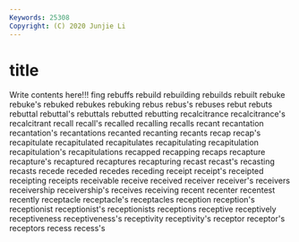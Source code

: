 ```yaml
---
Keywords: 25308
Copyright: (C) 2020 Junjie Li
---
```


# title

Write contents here!!!
fing 
rebuffs 
rebuild 
rebuilding 
rebuilds 
rebuilt
rebuke 
rebuke's 
rebuked 
rebukes 
rebuking 
rebus 
rebus's 
rebuses 
rebut 
rebuts
rebuttal 
rebuttal's 
rebuttals 
rebutted 
rebutting 
recalcitrance 
recalcitrance's 
recalcitrant 
recall 
recall's
recalled 
recalling 
recalls 
recant 
recantation 
recantation's 
recantations 
recanted 
recanting 
recants
recap 
recap's 
recapitulate 
recapitulated 
recapitulates 
recapitulating 
recapitulation 
recapitulation's 
recapitulations 
recapped
recapping 
recaps 
recapture 
recapture's 
recaptured 
recaptures 
recapturing 
recast 
recast's 
recasting
recasts 
recede 
receded 
recedes 
receding 
receipt 
receipt's 
receipted 
receipting 
receipts
receivable 
receive 
received 
receiver 
receiver's 
receivers 
receivership 
receivership's 
receives 
receiving
recent 
recenter 
recentest 
recently 
receptacle 
receptacle's 
receptacles 
reception 
reception's 
receptionist
receptionist's 
receptionists 
receptions 
receptive 
receptively 
receptiveness 
receptiveness's 
receptivity 
receptivity's 
receptor
receptor's 
receptors 
recess 
recess's 
